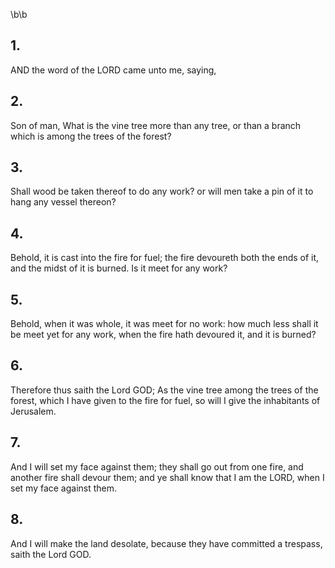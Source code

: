 \b\b
## 1.
AND the word of the LORD came unto me, saying,
## 2.
Son of man, What is the vine tree more than any tree, or than a branch which is among the trees of the forest?
## 3.
Shall wood be taken thereof to do any work?  or will men take a pin of it to hang any vessel thereon?
## 4.
Behold, it is cast into the fire for fuel; the fire devoureth both the ends of it, and the midst of it is burned.  Is it meet for any work?
## 5.
Behold, when it was whole, it was meet for no work: how much less shall it be meet yet for any work, when the fire hath devoured it, and it is burned?
## 6.
Therefore thus saith the Lord GOD; As the vine tree among the trees of the forest, which I have given to the fire for fuel, so will I give the inhabitants of Jerusalem.
## 7.
And I will set my face against them; they shall go out from one fire, and another fire shall devour them; and ye shall know that I am the LORD, when I set my face against them.
## 8.
And I will make the land desolate, because they have committed a trespass, saith the Lord GOD.
